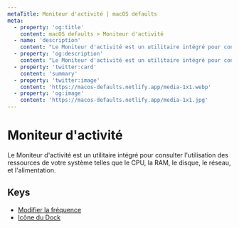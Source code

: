 ```yaml
---
metaTitle: Moniteur d'activité | macOS defaults
meta:
  - property: 'og:title'
    content: macOS defaults > Moniteur d'activité
  - name: 'description'
    content: "Le Moniteur d'activité est un utilitaire intégré pour consulter l'utilisation des ressources de votre système telles que\nle CPU, la RAM, le disque, le réseau, et l'alimentation.\n"
  - property: 'og:description'
    content: "Le Moniteur d'activité est un utilitaire intégré pour consulter l'utilisation des ressources de votre système telles que\nle CPU, la RAM, le disque, le réseau, et l'alimentation.\n"
  - property: 'twitter:card'
    content: 'summary'
  - property: 'twitter:image'
    content: 'https://macos-defaults.netlify.app/media-1x1.webp'
  - property: 'og:image'
    content: 'https://macos-defaults.netlify.app/media-1x1.jpg'
---
```


# Moniteur d&#x27;activité

Le Moniteur d'activité est un utilitaire intégré pour consulter l'utilisation des ressources de votre système telles que
le CPU, la RAM, le disque, le réseau, et l'alimentation.

## Keys

- [Modifier la fréquence](./updateperiod.md)
- [Icône du Dock](./icontype.md)
